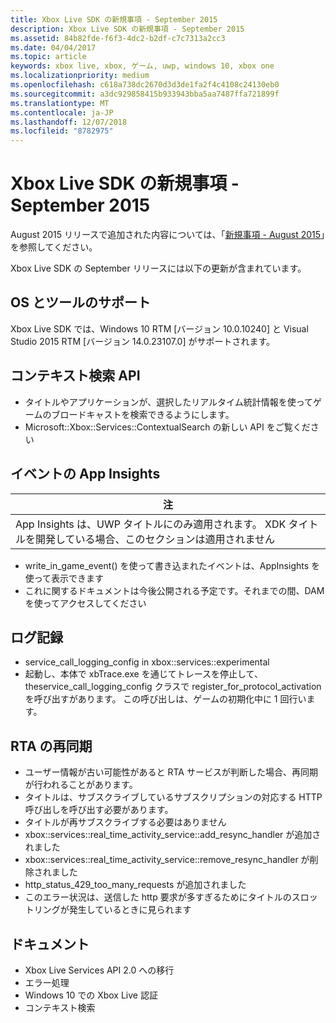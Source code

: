 ```yaml
---
title: Xbox Live SDK の新規事項 - September 2015
description: Xbox Live SDK の新規事項 - September 2015
ms.assetid: 84b82fde-f6f3-4dc2-b2df-c7c7313a2cc3
ms.date: 04/04/2017
ms.topic: article
keywords: xbox live, xbox, ゲーム, uwp, windows 10, xbox one
ms.localizationpriority: medium
ms.openlocfilehash: c618a738dc2670d3d3de1fa2f4c4108c24130eb0
ms.sourcegitcommit: a3dc929858415b933943bba5aa7487ffa721899f
ms.translationtype: MT
ms.contentlocale: ja-JP
ms.lasthandoff: 12/07/2018
ms.locfileid: "8782975"
---
```

# <a name="whats-new-for-the-xbox-live-sdk---september-2015"></a>Xbox Live SDK の新規事項 - September 2015

August 2015 リリースで追加された内容については、「[新規事項 - August 2015](1508-whats-new.md)」を参照してください。

Xbox Live SDK の September リリースには以下の更新が含まれています。

## <a name="os-and-tool-support"></a>OS とツールのサポート ##
Xbox Live SDK では、Windows 10 RTM [バージョン 10.0.10240] と Visual Studio 2015 RTM [バージョン 14.0.23107.0] がサポートされます。

## <a name="contextual-search-apis"></a>コンテキスト検索 API
* タイトルやアプリケーションが、選択したリアルタイム統計情報を使ってゲームのブロードキャストを検索できるようにします。
* Microsoft::Xbox::Services::ContextualSearch の新しい API をご覧ください

## <a name="app-insights-for-events"></a>イベントの App Insights

| 注 |
|------|
| App Insights は、UWP タイトルにのみ適用されます。  XDK タイトルを開発している場合、このセクションは適用されません |

<p/>

* write_in_game_event() を使って書き込まれたイベントは、AppInsights を使って表示できます
* これに関するドキュメントは今後公開される予定です。それまでの間、DAM を使ってアクセスしてください

## <a name="logging"></a>ログ記録
* service_call_logging_config in xbox::services::experimental
* 起動し、本体で xbTrace.exe を通じてトレースを停止して、theservice_call_logging_config クラスで register_for_protocol_activation を呼び出すがあります。  この呼び出しは、ゲームの初期化中に 1 回行います。

## <a name="resync-for-rta"></a>RTA の再同期
* ユーザー情報が古い可能性があると RTA サービスが判断した場合、再同期が行われることがあります。
* タイトルは、サブスクライブしているサブスクリプションの対応する HTTP 呼び出しを呼び出す必要があります。
* タイトルが再サブスクライブする必要はありません
* xbox::services::real_time_activity_service::add_resync_handler が追加されました
* xbox::services::real_time_activity_service::remove_resync_handler が削除されました
* http_status_429_too_many_requests が追加されました
* このエラー状況は、送信した http 要求が多すぎるためにタイトルのスロットリングが発生しているときに見られます

## <a name="documentation"></a>ドキュメント
* Xbox Live Services API 2.0 への移行
* エラー処理
* Windows 10 での Xbox Live 認証
* コンテキスト検索
